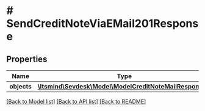 # # SendCreditNoteViaEMail201Response

## Properties

Name | Type | Description | Notes
------------ | ------------- | ------------- | -------------
**objects** | [**\Itsmind\Sevdesk\Model\ModelCreditNoteMailResponse[]**](ModelCreditNoteMailResponse.md) |  | [optional]

[[Back to Model list]](../../README.md#models) [[Back to API list]](../../README.md#endpoints) [[Back to README]](../../README.md)
